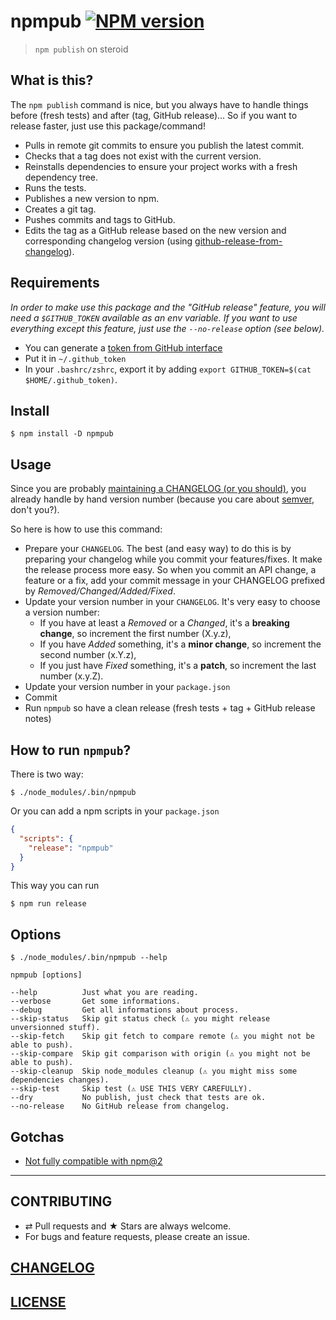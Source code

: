 # npmpub [![NPM version](https://img.shields.io/npm/v/npmpub.svg?style=flat)](https://www.npmjs.com/package/npmpub)

> `npm publish` on steroid

## What is this?

The ``npm publish`` command is nice, but you always have to handle things before
(fresh tests) and after (tag, GitHub release)... So if you want to release
faster, just use this package/command!

- Pulls in remote git commits to ensure you publish the latest commit.
- Checks that a tag does not exist with the current version.
- Reinstalls dependencies to ensure your project works with a fresh dependency
  tree.
- Runs the tests.
- Publishes a new version to npm.
- Creates a git tag.
- Pushes commits and tags to GitHub.
- Edits the tag as a GitHub release based on the new version and corresponding
  changelog version
  (using [github-release-from-changelog](https://github.com/MoOx/github-release-from-changelog)).

## Requirements

*In order to make use this package and the "GitHub release" feature, you will
need a ``$GITHUB_TOKEN`` available as an env variable.
If you want to use everything except this feature, just use the `--no-release`
option (see below).*

- You can generate a
  [token from GitHub interface](https://help.github.com/articles/creating-an-access-token-for-command-line-use/)
- Put it in ``~/.github_token``
- In your ``.bashrc/zshrc``, export it by adding
  ``export GITHUB_TOKEN=$(cat $HOME/.github_token)``.

## Install

```
$ npm install -D npmpub
```

## Usage

Since you are probably
[maintaining a CHANGELOG (or you should)](http://keepachangelog.com/), you
already handle by hand version number (because you care about
  [semver](http://semver.org/), don't you?).

So here is how to use this command:

- Prepare your ``CHANGELOG``. The best (and easy way) to do this is by
  preparing your changelog while you commit your features/fixes.
  It make the release process more easy.
  So when you commit an API change, a feature or a fix, add your commit message
  in your CHANGELOG prefixed by _Removed/Changed/Added/Fixed_.
- Update your version number in your ``CHANGELOG``.
  It's very easy to choose a version number:
  - If you have at least a _Removed_ or a _Changed_, it's a **breaking change**,
  so increment the first number (X.y.z),
  - If you have _Added_ something, it's a **minor change**,
  so increment the second number (x.Y.z),
  - If you just have _Fixed_ something, it's a **patch**,
  so increment the last number (x.y.Z).
- Update your version number in your ``package.json``
- Commit
- Run `npmpub` so have a clean release (fresh tests + tag + GitHub release
  notes)

## How to run `npmpub`?

There is two way:

```console
$ ./node_modules/.bin/npmpub
```

Or you can add a npm scripts in your ``package.json``

```json
{
  "scripts": {
    "release": "npmpub"
  }
}
```

This way you can run

```console
$ npm run release
```

## Options

```console
$ ./node_modules/.bin/npmpub --help

npmpub [options]

--help          Just what you are reading.
--verbose       Get some informations.
--debug         Get all informations about process.
--skip-status   Skip git status check (⚠︎ you might release unversionned stuff).
--skip-fetch    Skip git fetch to compare remote (⚠︎ you might not be able to push).
--skip-compare  Skip git comparison with origin (⚠︎ you might not be able to push).
--skip-cleanup  Skip node_modules cleanup (⚠︎ you might miss some dependencies changes).
--skip-test     Skip test (⚠︎ USE THIS VERY CAREFULLY).
--dry           No publish, just check that tests are ok.
--no-release    No GitHub release from changelog.
```

## Gotchas

- [Not fully compatible with npm@2](https://github.com/MoOx/npmpub/issues/9)

---

## CONTRIBUTING

* ⇄ Pull requests and ★ Stars are always welcome.
* For bugs and feature requests, please create an issue.

## [CHANGELOG](CHANGELOG.md)

## [LICENSE](LICENSE)
